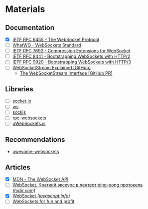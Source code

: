 # Materials

## Documentation

- [x] [IETF RFC 6455 - The WebSocket Protocol](https://www.rfc-editor.org/rfc/rfc6455)
- [ ] [WhatWG - WebSockets Standard](https://websockets.spec.whatwg.org)
- [ ] [IETF RFC 7692 - Compression Extensions for WebSocket](https://www.rfc-editor.org/rfc/rfc7692)
- [ ] [IETF RFC 8441 - Bootstrapping WebSockets with HTTP/2](https://www.rfc-editor.org/rfc/rfc8441)
- [ ] [IETF RFC 9920 - Bootstrapping WebSockets with HTTP/3](https://www.rfc-editor.org/rfc/rfc9220)
- [ ] [WebSocketStream Explained [GitHub]](https://github.com/ricea/websocketstream-explainer)
  - [The WebSocketStream Interface [GitHub PR]](https://github.com/whatwg/websockets/pull/48)

## Libraries

- [ ] [socket.io](https://github.com/socketio/socket.io)
- [ ] [ws](https://github.com/websockets/ws)
- [ ] [sockjs](https://github.com/sockjs/sockjs-client)
- [ ] [rpc-websockets](https://github.com/elpheria/rpc-websockets)
- [ ] [uWebSockets.js](https://github.com/uNetworking/uWebSockets.js)

## Recommendations

- [awesome-websockets](https://github.com/facundofarias/awesome-websockets)

## Articles

- [x] [MDN - The WebSocket API](https://developer.mozilla.org/en-US/docs/Web/API/WebSocket)
- [ ] [WebSocket. Краткий экскурс в пентест ping-pong протокола *(habr.com)*](https://habr.com/ru/articles/762808/)
- [x] [WebSocket *(javascript.info)*](https://javascript.info/websocket)
- [ ] [WebSockets for fun and profit](https://stackoverflow.blog/2019/12/18/websockets-for-fun-and-profit/)
